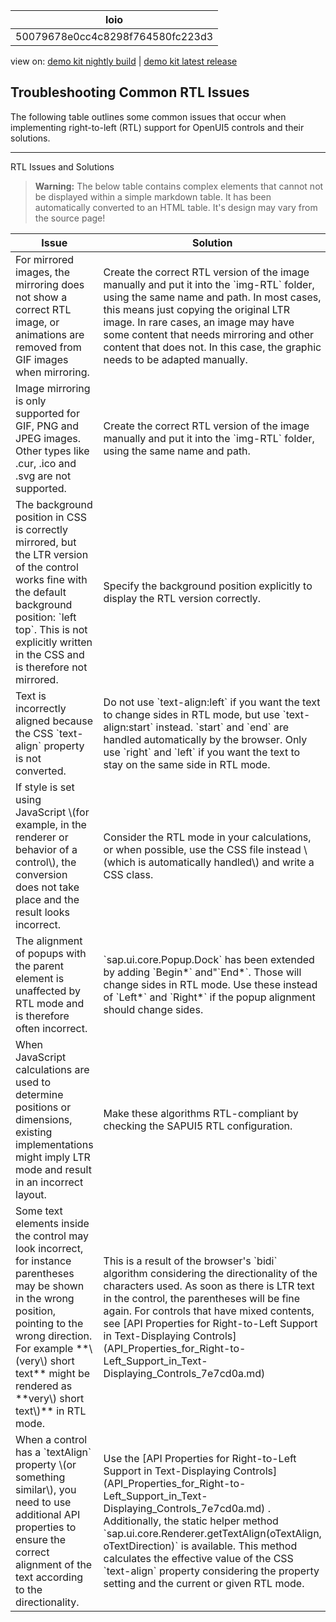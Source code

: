 <!-- loio50079678e0cc4c8298f764580fc223d3 -->

| loio |
| -----|
| 50079678e0cc4c8298f764580fc223d3 |

<div id="loio">

view on: [demo kit nightly build](https://openui5nightly.hana.ondemand.com/#/topic/50079678e0cc4c8298f764580fc223d3) | [demo kit latest release](https://openui5.hana.ondemand.com/#/topic/50079678e0cc4c8298f764580fc223d3)</div>

## Troubleshooting Common RTL Issues

The following table outlines some common issues that occur when implementing right-to-left \(RTL\) support for OpenUI5 controls and their solutions.

***

<a name="loio50079678e0cc4c8298f764580fc223d3__table_d53_pj3_ns"/>RTL Issues and Solutions

 > **Warning:** The below table contains complex elements that cannot not be displayed within a simple markdown table. It has been automatically converted to an HTML table. It's design may vary from the source page!

<table>
	<thead>
		<tr>
			<th>Issue</th>
			<th>Solution</th>
		</tr>
	</thead>
	<tbody>
		<tr>
			<td>For mirrored images, the mirroring does not show a correct RTL image, or animations are removed from GIF images when mirroring.</td>
			<td>Create the correct RTL version of the image manually and put it into the `img-RTL` folder, using the same name and path. In most cases, this means just copying the original LTR image. In rare cases, an image may have some content that needs mirroring and other content that does not. In this case, the graphic needs to be adapted manually.</td>
		</tr>
		<tr>
			<td>Image mirroring is only supported for GIF, PNG and JPEG images. Other types like .cur, .ico and .svg are not supported.</td>
			<td>Create the correct RTL version of the image manually and put it into the `img-RTL` folder, using the same name and path.</td>
		</tr>
		<tr>
			<td>The background position in CSS is correctly mirrored, but the LTR version of the control works fine with the default background position: `left top`. This is not explicitly written in the CSS and is therefore not mirrored.</td>
			<td>Specify the background position explicitly to display the RTL version correctly.</td>
		</tr>
		<tr>
			<td>Text is incorrectly aligned because the CSS `text-align` property is not converted.</td>
			<td>Do not use `text-align:left` if you want the text to change sides in RTL mode, but use `text-align:start` instead. `start` and `end` are handled automatically by the browser. Only use `right` and `left` if you want the text to stay on the same side in RTL mode.</td>
		</tr>
		<tr>
			<td>If style is set using JavaScript \(for example, in the renderer or behavior of a control\), the conversion does not take place and the result looks incorrect.</td>
			<td>Consider the RTL mode in your calculations, or when possible, use the CSS file instead \(which is automatically handled\) and write a CSS class.</td>
		</tr>
		<tr>
			<td>The alignment of popups with the parent element is unaffected by RTL mode and is therefore often incorrect.</td>
			<td> `sap.ui.core.Popup.Dock` has been extended by adding `Begin*` and"`End*`. Those will change sides in RTL mode. Use these instead of `Left*` and `Right*` if the popup alignment should change sides.</td>
		</tr>
		<tr>
			<td>When JavaScript calculations are used to determine positions or dimensions, existing implementations might imply LTR mode and result in an incorrect layout.</td>
			<td>Make these algorithms RTL-compliant by checking the SAPUI5 RTL configuration.</td>
		</tr>
		<tr>
			<td>Some text elements inside the control may look incorrect, for instance parentheses may be shown in the wrong position, pointing to the wrong direction. For example **\(very\) short text** might be rendered as **very\) short text\)** in RTL mode.</td>
			<td>This is a result of the browser's `bidi` algorithm considering the directionality of the characters used. As soon as there is LTR text in the control, the parentheses will be fine again. For controls that have mixed contents, see [API Properties for Right-to-Left Support in Text-Displaying Controls](API_Properties_for_Right-to-Left_Support_in_Text-Displaying_Controls_7e7cd0a.md) </td>
		</tr>
		<tr>
			<td>When a control has a `textAlign` property \(or something similar\), you need to use additional API properties to ensure the correct alignment of the text according to the directionality.</td>
			<td> Use the [API Properties for Right-to-Left Support in Text-Displaying Controls](API_Properties_for_Right-to-Left_Support_in_Text-Displaying_Controls_7e7cd0a.md) .
 Additionally, the static helper method `sap.ui.core.Renderer.getTextAlign(oTextAlign, oTextDirection)` is available. This method calculates the effective value of the CSS `text-align` property considering the property setting and the current or given RTL mode.
			</td>
		</tr>
	</tbody>
</table>

